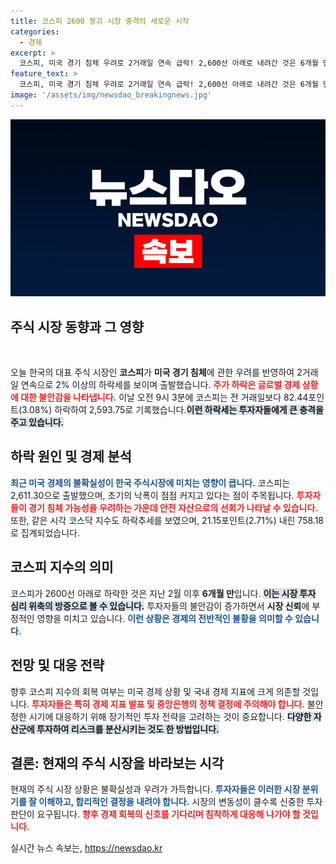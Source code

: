 ```yaml
---
title: 코스피 2600 붕괴 시장 충격의 새로운 시작
categories:
  - 경제
excerpt: >
  코스피, 미국 경기 침체 우려로 2거래일 연속 급락! 2,600선 아래로 내려간 것은 6개월 만. 당신의 투자 전략에 변화가 필요하다!
feature_text: >
  코스피, 미국 경기 침체 우려로 2거래일 연속 급락! 2,600선 아래로 내려간 것은 6개월 만. 당신의 투자 전략에 변화가 필요하다!
image: '/assets/img/newsdao_breakingnews.jpg'
---
```


<p><img src="/assets/img/newsdao_breakingnews.jpg" alt="ranknews 속보" /></p>

<h2 data-ke-size="size26">주식 시장 동향과 그 영향</h2>

<p data-ke-size="size16">&nbsp;</p>

<p>오늘 한국의 대표 주식 시장인 <strong>코스피</strong>가 <strong>미국 경기 침체</strong>에 관한 우려를 반영하여 2거래일 연속으로 2% 이상의 하락세를 보이며 출발했습니다. <b><span style="color: #ee2323;">주가 하락은 글로벌 경제 상황에 대한 불안감을 나타냅니다.</span></b> 이날 오전 9시 3분에 코스피는 전 거래일보다 82.44포인트(3.08%) 하락하여 2,593.75로 기록했습니다.<b><span style="background-color: #21538527;">이런 하락세는 투자자들에게 큰 충격을 주고 있습니다.</span></b> </p>

<h2 data-ke-size="size26">하락 원인 및 경제 분석</h2>

<p><b><span style="color: #1a5490;">최근 미국 경제의 불확실성이 한국 주식시장에 미치는 영향이 큽니다.</span></b> 코스피는 2,611.30으로 출발했으며, 초기의 낙폭이 점점 커지고 있다는 점이 주목됩니다. <b><span style="color: #ee2323;">투자자들이 경기 침체 가능성을 우려하는 가운데 안전 자산으로의 선회가 나타날 수 있습니다.</span></b> 또한, 같은 시각 코스닥 지수도 하락추세를 보였으며, 21.15포인트(2.71%) 내린 758.18로 집계되었습니다. </p>

<h2 data-ke-size="size26">코스피 지수의 의미</h2>

<p>코스피가 2600선 아래로 하락한 것은 지난 2월 이후 <strong>6개월 만</strong>입니다. <b><span style="background-color: #21538527;">이는 시장 투자 심리 위축의 방증으로 볼 수 있습니다.</span></b> 투자자들의 불안감이 증가하면서 <strong>시장 신뢰</strong>에 부정적인 영향을 미치고 있습니다. <b><span style="color: #1a5490;">이런 상황은 경제의 전반적인 불황을 의미할 수 있습니다.</span></b> </p>

<h2 data-ke-size="size26">전망 및 대응 전략</h2>

<p>향후 코스피 지수의 회복 여부는 미국 경제 상황 및 국내 경제 지표에 크게 의존할 것입니다. <b><span style="color: #ee2323;">투자자들은 특히 경제 지표 발표 및 중앙은행의 정책 결정에 주의해야 합니다.</span></b> 불안정한 시기에 대응하기 위해 장기적인 투자 전략을 고려하는 것이 중요합니다. <b><span style="background-color: #21538527;">다양한 자산군에 투자하여 리스크를 분산시키는 것도 한 방법입니다.</span></b> </p>

<h2 data-ke-size="size26">결론: 현재의 주식 시장을 바라보는 시각</h2>

<p>현재의 주식 시장 상황은 불확실성과 우려가 가득합니다. <b><span style="color: #1a5490;">투자자들은 이러한 시장 분위기를 잘 이해하고, 합리적인 결정을 내려야 합니다.</span></b> 시장의 변동성이 클수록 신중한 투자 판단이 요구됩니다. <b><span style="color: #ee2323;">향후 경제 회복의 신호를 기다리며 침착하게 대응해 나가야 할 것입니다.</span></b></p>

<p data-ke-size="size16"></p>
실시간 뉴스 속보는, <a href="https://newsdao.kr" rel="dofollow">https://newsdao.kr</a>


